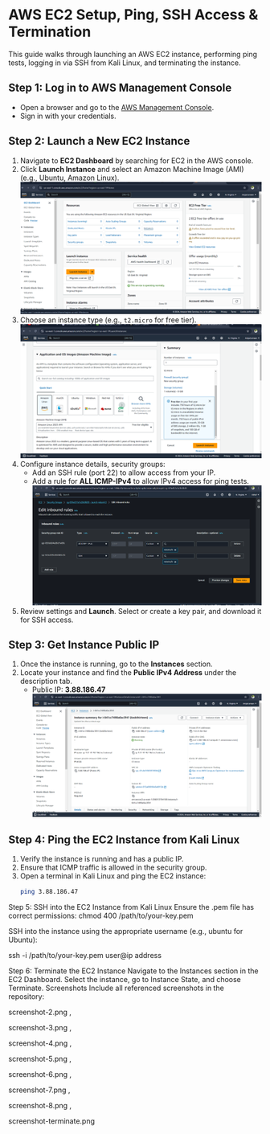 # AWS EC2 Setup, Ping, SSH Access & Termination

This guide walks through launching an AWS EC2 instance, performing ping tests, logging in via SSH from Kali Linux, and terminating the instance.

## Step 1: Log in to AWS Management Console
- Open a browser and go to the [AWS Management Console](https://aws.amazon.com/console/).
- Sign in with your credentials.

## Step 2: Launch a New EC2 Instance
1. Navigate to **EC2 Dashboard** by searching for EC2 in the AWS console.
2. Click **Launch Instance** and select an Amazon Machine Image (AMI) (e.g., Ubuntu, Amazon Linux).
   ![Screenshot 2](Screenshot-2.png)
3. Choose an instance type (e.g., `t2.micro` for free tier).
   ![Screenshot 3](Screenshot-3.png)
4. Configure instance details, security groups:
   - Add an SSH rule (port 22) to allow access from your IP.
   - Add a rule for **ALL ICMP-IPv4** to allow IPv4 access for ping tests.
   ![Screenshot 4](Screenshot-4.png)
5. Review settings and **Launch**. Select or create a key pair, and download it for SSH access.

## Step 3: Get Instance Public IP
1. Once the instance is running, go to the **Instances** section.
2. Locate your instance and find the **Public IPv4 Address** under the description tab.
   - Public IP: **3.88.186.47**
   ![Screenshot 1](Screenshot-1.png)

## Step 4: Ping the EC2 Instance from Kali Linux
1. Verify the instance is running and has a public IP.
2. Ensure that ICMP traffic is allowed in the security group.
3. Open a terminal in Kali Linux and ping the EC2 instance:
   ```bash
   ping 3.88.186.47
Step 5: SSH into the EC2 Instance from Kali Linux
Ensure the .pem file has correct permissions:
chmod 400 /path/to/your-key.pem

SSH into the instance using the appropriate username (e.g., ubuntu for Ubuntu):

ssh -i /path/to/your-key.pem user@ip address

Step 6: Terminate the EC2 Instance
Navigate to the Instances section in the EC2 Dashboard.
Select the instance, go to Instance State, and choose Terminate.
Screenshots
Include all referenced screenshots in the repository:

screenshot-2.png ,

screenshot-3.png ,

screenshot-4.png ,

screenshot-5.png ,

screenshot-6.png ,

screenshot-7.png ,

screenshot-8.png ,

screenshot-terminate.png


